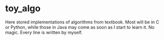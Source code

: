 # toy_algo

Here stored implementations of algorithms from textbook. 
Most will be in C or Python, while those in Java may come as soon as I start to learn it. 
No magic. 
Every line is written by myself. 
